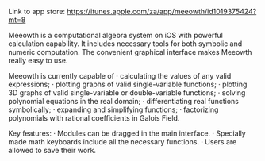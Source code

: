 Link to app store: https://itunes.apple.com/za/app/meeowth/id1019375424?mt=8

Meeowth is a computational algebra system on iOS with powerful calculation capability. It includes necessary tools for both symbolic and numeric computation. The convenient graphical interface makes Meeowth really easy to use.


Meeowth is currently capable of 
· calculating the values of any valid expressions;
·	plotting graphs of valid single-variable functions;
·	plotting 3D graphs of valid single-variable or double-variable functions;
·	solving polynomial equations in the real domain;
·	differentiating real functions symbolically;
·	expanding and simplifying functions;
·	factorizing polynomials with rational coefficients in Galois Field.


Key features:
· Modules can be dragged in the main interface.
· Specially made math keyboards include all the necessary functions.
· Users are allowed to save their work.
